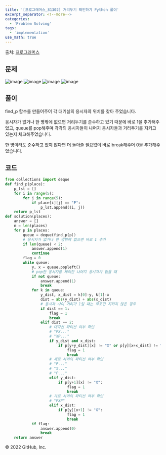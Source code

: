 ```yaml
---
title: '[프로그래머스_81302] 거리두기 확인하기 Python 풀이'
excerpt_separator: <!--more-->
categories:
  - 'Problem Solving'
tags:
  - 'implementation'
use_math: true
---
```


출처: [프로그래머스](https://programmers.co.kr/learn/courses/30/lessons/81302)

## 문제

![image](https://user-images.githubusercontent.com/59808674/173570499-9456107b-88a3-44b0-8f3e-23b19a52d43c.png)
![image](https://user-images.githubusercontent.com/59808674/173570563-bf979cb1-7a3c-4f18-b017-0c8e457833f2.png)
![image](https://user-images.githubusercontent.com/59808674/173570622-5e3a245a-46e3-48ac-8352-c288768932a8.png)
![image](https://user-images.githubusercontent.com/59808674/173570688-2c7f4eb5-4850-4009-94df-62eb9c11feec.png)

## 풀이

find_p 함수를 만들어주어 각 대기실의 응시자의 위치를 찾아 주었습니다.

응시자가 없거나 한 명밖에 없으면 거리두기를 준수하고 있기 때문에 바로 1을 추가해주었고, queue를 pop해주며 각각의 응시자들이 나머지 응시자들과 거리두기를 지키고 있는지 체크해주었습니다.

한 명이라도 준수하고 있지 않다면 더 돌아줄 필요없이 바로 break해주어 0을 추가해주었습니다.

## 코드

```python
from collections import deque
def find_p(place):
    p_lst = []
    for i in range(5):
        for j in range(5):
            if place[i][j] == "P":
                p_lst.append((i, j))
    return p_lst
def solution(places):
    answer = []
    n = len(places)
    for p in places:
        queue = deque(find_p(p))
        # 응시자가 없거나 한 명밖에 없으면 바로 1 추가
        if len(queue) < 2:
            answer.append(1)
            continue
        flag = 0
        while queue:
            y, x = queue.popleft()
            # pop한 응시자를 제외한 나머지 응시자가 없을 때
            if not queue:
                answer.append(1)
                break
            for k in queue:
                y_dist, x_dist = k[0]-y, k[1]-x
                dist = abs(y_dist) + abs(x_dist)
                # 응시자 사이 거리가 1일 때는 무조건 지키지 않은 경우
                if dist == 1:
                    flag = 1
                    break
                elif dist == 2:
                    # 대각선 파티션 여부 확인
                    # "PX..."
                    # "XP..."
                    if y_dist and x_dist:
                        if p[y+y_dist][x] != "X" or p[y][x+x_dist] != "X":
                            flag = 1
                            break
                    # 세로 사이의 파티션 여부 확인
                    # "P..."
                    # "X..."
                    # "P..."
                    elif y_dist:
                        if p[y+1][x] != "X":
                            flag = 1
                            break
                    # 가로 사이의 파티션 여부 확인
                    # "PXP"
                    elif x_dist:
                        if p[y][x+1] != "X":
                            flag = 1
                            break
            if flag:
                answer.append(0)
                break
    return answer
```

© 2022 GitHub, Inc.
